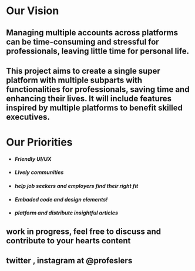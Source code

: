 # Our Vision 
## Managing multiple accounts across platforms can be time-consuming and stressful for professionals, leaving little time for personal life.
## This project aims to create a single super platform with multiple subparts with functionalities for professionals, saving time and enhancing their lives. It will include features inspired by multiple platforms to benefit skilled executives.
# Our Priorities
* #### *Friendly UI/UX*
* #### *Lively communities*
* #### *help job seekers and employers find their right fit*
* #### *Embaded code and design elements!*
* #### *platform and distribute insightful articles*

## work in progress, feel free to discuss and contribute to your hearts content 
## twitter , instagram  at @profeslers 
